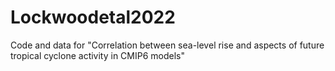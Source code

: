# Lockwoodetal2022
Code and data for "Correlation between sea-level rise and aspects of future tropical cyclone activity in CMIP6 models"

